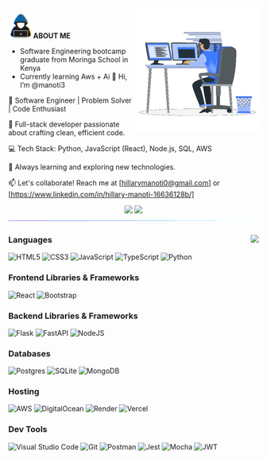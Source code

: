 <!---
manoti3/manoti3 is a ✨ special ✨ repository because its `README.md` (this file) appears on your GitHub profile.
You can click the Preview link to take a look at your changes.
--->
<img align="right" src="./programming.gif" width=250px>

<img src="./about_me.gif" width=50px>**ABOUT ME**

- Software Engineering bootcamp graduate from Moringa School in Kenya
- Currently learning Aws + Ai
👋 Hi, I’m @manoti3

👋 Software Engineer | Problem Solver | Code Enthusiast

🌟 Full-stack developer passionate about crafting clean, efficient code.

💻 Tech Stack: Python, JavaScript (React), Node.js, SQL, AWS

🔧 Always learning and exploring new technologies.

📫 Let's collaborate! Reach me at [hillarymanoti0@gmail.com] or [https://www.linkedin.com/in/hillary-manoti-16636128b/]

<div align="center" dir="auto">
 <img style="width: 49%;" src="https://github-readme-stats.vercel.app/api?username=agalev&theme=tokyonight&bg_color=00000000&show_icons=true&count_private=true&hide_title=false&hide_border=true" />
 <img style="width: 49%;" src="https://github-readme-stats.vercel.app/api/top-langs/?username=agalev&layout=compact&theme=tokyonight&bg_color=00000000&hide=html&hide_border=true&card_width=370" />
</div>
<img src="./animated-line.gif">

### Languages <img align="right" src="https://visitcount.itsvg.in/api?id=agalev&label=Profile%20Views&color=6&icon=0&pretty=false" />
![HTML5](https://img.shields.io/badge/html5-%23E34F26.svg?style=for-the-badge&logo=html5&logoColor=white)
![CSS3](https://img.shields.io/badge/css3-%231572B6.svg?style=for-the-badge&logo=css3&logoColor=white)
![JavaScript](https://img.shields.io/badge/javascript-%23323330.svg?style=for-the-badge&logo=javascript&logoColor=%23F7DF1E)
![TypeScript](https://img.shields.io/badge/typescript-%23007ACC.svg?style=for-the-badge&logo=typescript&logoColor=white)
![Python](https://img.shields.io/badge/python-3670A0?style=for-the-badge&logo=python&logoColor=ffdd54)

### Frontend Libraries & Frameworks
![React](https://img.shields.io/badge/react-%2320232a.svg?style=for-the-badge&logo=react&logoColor=%2361DAFB)
![Bootstrap](https://img.shields.io/badge/bootstrap-%23563D7C.svg?style=for-the-badge&logo=bootstrap&logoColor=white)

### Backend Libraries & Frameworks
![Flask](https://img.shields.io/badge/flask-%23000.svg?style=for-the-badge&logo=flask&logoColor=white)
![FastAPI](https://img.shields.io/badge/FastAPI-005571?style=for-the-badge&logo=fastapi)
![NodeJS](https://img.shields.io/badge/node.js-6DA55F?style=for-the-badge&logo=node.js&logoColor=white)

### Databases
![Postgres](https://img.shields.io/badge/postgres-%23316192.svg?style=for-the-badge&logo=postgresql&logoColor=white)
![SQLite](https://img.shields.io/badge/sqlite-%2307405e.svg?style=for-the-badge&logo=sqlite&logoColor=white)
![MongoDB](https://img.shields.io/badge/MongoDB-%234ea94b.svg?style=for-the-badge&logo=mongodb&logoColor=white)

### Hosting
![AWS](https://img.shields.io/badge/AWS-%23FF9900.svg?style=for-the-badge&logo=amazon-aws&logoColor=white)
![DigitalOcean](https://img.shields.io/badge/DigitalOcean-%230167ff.svg?style=for-the-badge&logo=digitalOcean&logoColor=white)
![Render](https://img.shields.io/badge/Render-%46E3B7.svg?style=for-the-badge&logo=render&logoColor=white)
![Vercel](https://img.shields.io/badge/vercel-%23000000.svg?style=for-the-badge&logo=vercel&logoColor=white)

### Dev Tools
![Visual Studio Code](https://img.shields.io/badge/Visual%20Studio%20Code-0078d7.svg?style=for-the-badge&logo=visual-studio-code&logoColor=white)
![Git](https://img.shields.io/badge/git-%23F05033.svg?style=for-the-badge&logo=git&logoColor=white)
![Postman](https://img.shields.io/badge/Postman-FF6C37?style=for-the-badge&logo=postman&logoColor=white)
![Jest](https://img.shields.io/badge/-jest-%23C21325?style=for-the-badge&logo=jest&logoColor=white)
![Mocha](https://img.shields.io/badge/-mocha-%238D6748?style=for-the-badge&logo=mocha&logoColor=white)
![JWT](https://img.shields.io/badge/JWT-black?style=for-the-badge&logo=JSON%20web%20tokens)
